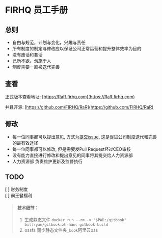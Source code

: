 # FIRHQ 员工手册

## 总则

* 自由与规范，计划与变化，兴趣与责任
* 所有制度的制定与修改应以保证公司正常运营和提升整体效率为目的
* 没有废话和套话
* 己所不欲，勿施于人
* 制度需要一直被迭代完善

## 查看

正式版本查看地址: [https://RaR.firhq.com](https://RaR.firhq.com)

并且开源: [https://github.com/FIRHQ/RaR](https://github.com/FIRHQ/RaR)

## 修改

* 每一位同事都可以提出意见, 方式为[提交issue](https://github.com/FIRHQ/RaR/issues/new), 这是促进公司制度迭代和完善的最有效途径
* 每一位同事都可以修改, 但是需要发Pull Request经过CEO审核
* 没有能力直接进行修改和提出意见的同事将其提交给人力资源部
* 人力资源部 负责维护更新及监督执行

## TODO
[ ] 财务制度  
[ ] 霸王餐福利

> #### 技术细节：  
> 1. 生成静态文件 `docker run --rm -v "$PWD:/gitbook" billryan/gitbook:zh-hans gitbook build`
> 2. ossfs 同步静态文件夹`_book`阿里云oss

